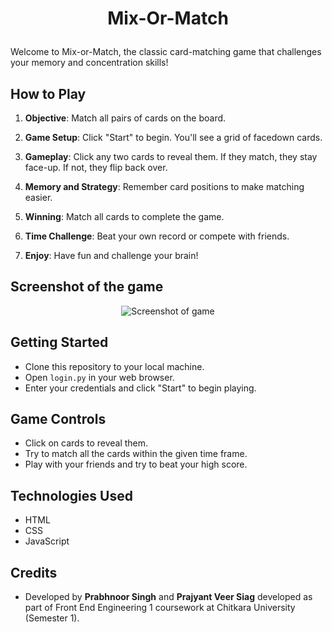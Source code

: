 # <p align="center">Mix-Or-Match</p>

Welcome to Mix-or-Match, the classic card-matching game that challenges your memory and concentration skills! 

## How to Play

1. **Objective**: Match all pairs of cards on the board.

2. **Game Setup**: Click "Start" to begin. You'll see a grid of facedown cards.

3. **Gameplay**: Click any two cards to reveal them. If they match, they stay face-up. If not, they flip back over.

4. **Memory and Strategy**: Remember card positions to make matching easier.

5. **Winning**: Match all cards to complete the game.

6. **Time Challenge**: Beat your own record or compete with friends.

7. **Enjoy**: Have fun and challenge your brain!

## Screenshot of the game

<p align="center">
  <img src="https://github.com/prabhnoor25/Mix-Or-Match/blob/main/FEE_project/Assets/Screenshots/pic.png" alt="Screenshot of game"/>
</p>

## Getting Started

- Clone this repository to your local machine.
- Open `login.py` in your web browser.
- Enter your credentials and click "Start" to begin playing.

## Game Controls

- Click on cards to reveal them.
- Try to match all the cards within the given time frame.
- Play with your friends and try to beat your high score.

## Technologies Used

- HTML
- CSS
- JavaScript

## Credits

- Developed by **Prabhnoor Singh** and **Prajyant Veer Siag** developed as part of Front End Engineering 1 coursework at Chitkara University (Semester 1).


